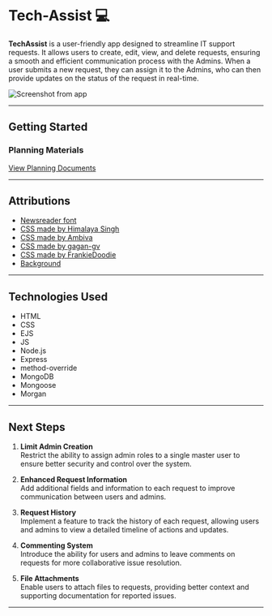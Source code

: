 # Tech-Assist  💻

**TechAssist** is a user-friendly app designed to streamline IT support requests. It allows users to create, edit, view, and delete requests, ensuring a smooth and efficient communication process with the Admins. When a user submits a new request, they can assign it to the Admins, who can then provide updates on the status of the request in real-time.


![Screenshot from app](https://iili.io/3vr5gbj.md.png)

----------

## Getting Started

### Planning Materials

[View Planning Documents](https://trello.com/b/4lYVn0Na/requests-management-system)

----------

## Attributions

-   [Newsreader font](https://fonts.google.com/specimen/Newsreader)
-   [CSS made by Himalaya Singh](https://getcssscan.com/css-checkboxes-examples)
-   [CSS made by Ambiva](https://codepen.io/ambiva/pen/bGNWwyg)
-   [CSS made by gagan-gv](https://getcssscan.com/css-buttons-examples)
-   [CSS made by FrankieDoodie](https://frontendresource.com/css-select-boxes/)
-   [Background](https://heropatterns.com/)
----------

## Technologies Used

-   HTML
-   CSS
-   EJS
-   JS
-   Node.js
-   Express
-   method-override
-   MongoDB
-   Mongoose
-   Morgan
  
----------

## Next Steps  

1. **Limit Admin Creation**  
   Restrict the ability to assign admin roles to a single master user to ensure better security and control over the system.  

2. **Enhanced Request Information**  
   Add additional fields and information to each request to improve communication between users and admins.  

3. **Request History**  
   Implement a feature to track the history of each request, allowing users and admins to view a detailed timeline of actions and updates.  

4. **Commenting System**  
   Introduce the ability for users and admins to leave comments on requests for more collaborative issue resolution.  

5. **File Attachments**  
   Enable users to attach files to requests, providing better context and supporting documentation for reported issues.  


----------

